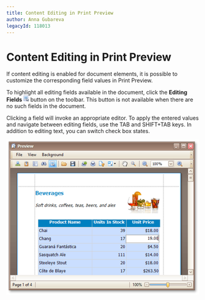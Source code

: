 ```yaml
---
title: Content Editing in Print Preview
author: Anna Gubareva
legacyId: 118013
---
```

# Content Editing in Print Preview
If content editing is enabled for document elements, it is possible to customize the corresponding field values in Print Preview.

To highlight all editing fields available in the document, click the **Editing Fields** ![eud-win-reports-preview-editing-fields-button](../../../../images/img126929.png) button on the toolbar. This button is not available when there are no such fields in the document.

Clicking a field will invoke an appropriate editor. To apply the entered values and navigate between editing fields, use the TAB and SHIFT+TAB keys. In addition to editing text, you can switch check box states.

![eud-win-print-preview-content-editing](../../../../images/img126951.png)